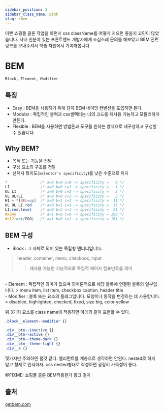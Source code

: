 ```yaml
---
sidebar_position: 3
sidebar_class_name: pink
slug: /bem
---
```


이쁜 쇼핑몰 클론 작업을 하면서 css className를 어떻게 지으면 좋을지 고민이 많았습니다. 사내 친분이 있는 프론트엔드 개발자에게 조심스레 문의를 해보았고 BEM 관련 링크를 보내주셔서 학습 차원에서 기록해봅니다.

# BEM
`Block, Element, Modifier`
## 특징
- Easy : BEM을 사용하기 위해 단지 BEM 네이밍 컨벤션을 도입하면 된다.
- Modular : 독립적인 블럭과 css셀렉터는 너의 코드를 재사용 가능하고 모듈러하게 만든다.
- Flexible : BEM을 사용하면 방법론과 도구를 원하는 방식으로 재구성하고 구성할 수 있습니다.

## Why BEM?
- 목적 또는 기능을 전달
- 구성 요소의 구조를 전달
- 선택자 특이도(`selector's specificity`)를 낮은 수준으로 유지
```css title='CSS selector's specificity
*               /* a=0 b=0 c=0 -> specificity =   0 */
LI              /* a=0 b=0 c=1 -> specificity =   1 */
UL LI           /* a=0 b=0 c=2 -> specificity =   2 */
UL OL+LI        /* a=0 b=0 c=3 -> specificity =   3 */
H1 + *[REL=up]  /* a=0 b=1 c=1 -> specificity =  11 */
UL OL LI.red    /* a=0 b=1 c=3 -> specificity =  13 */
LI.red.level    /* a=0 b=2 c=1 -> specificity =  21 */
#x34y           /* a=1 b=0 c=0 -> specificity = 100 */
#s12:not(FOO)   /* a=1 b=0 c=1 -> specificity = 101 */
```

## BEM 구성
- Block : 그 자체로 의미 있는 독립형 엔티티입니다.
> header, container, menu, checkbox, input
> > 재사용 가능한 기능적으로 독립적 페이지 컴포넌트를 의미
<br/>
- Element : 독립적인 의미가 없으며 의미론적으로 해당 블록에 연결된 블록의 일부입니다.
> menu item, list item, checkbox caption, header title
<br/>
- Modifier : 블록 또는 요소의 플래그입니다. 모양이나 동작을 변경하는 데 사용합니다.
> disabled, highlighted, checked, fixed, size big, color yellow

위 3가지 요소를 class name에 적용하면 아래와 같이 표현할 수 있다.
```css
.block__element--modifier {}

.div__btn--inactive {}
.div__btn--active {}
.div__btn--theme-dark {}
.div__btn--theme-light {}
.div__a {}
```

몇가지만 주의하면 될것 같다.
엘리먼트를 계층으로 생각하면 안된다. nested로 하지 말고 형제로 인식하자.
css nested형태로 작성하면 굉장히 가독성이 좋다.

@FIXME: 쇼핑몰 클론 BEM적용한거 링크 걸자


## 출처
[getbem.com](https://getbem.com/)

